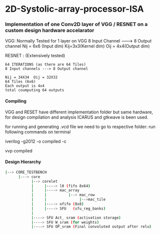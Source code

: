 # 2D-Systolic-array-processor-ISA

### Implementation of one Conv2D layer of VGG / RESNET on a custom design hardware accelarator

VGG:
	Normally Tested for 1 layer on VGG
	8 Input Channel ---> 8 Output channel
	Nij = 6x6 (Input dim) Kij=3x3(Kernel dim) Oij = 4x4(Output dim)


RESNET : (Extensively tested)

	64 ITERATIONS (as there are 64 Tiles)
	8 Input channels ---> 8 Output channel

	Nij = 34X34  Oij = 32X32 
	64 Tiles (6x6) 
	Each output is 4x4
	total coumputing 64 outputs

#### Compiling 
  
VGG and RESET have different implementation folder but same hardware,
for design compilation and analysis ICARUS and gtkwave is been used.

for running and generating .vcd file we need to go to respective folder:
run following commands on terminal 

iverilog -g2012 -o compiled -c

vvp compiled

#### Design Hierarchy
```bash
|--> CORE_TESTBENCH                                                                                                                       
      |---> core                                                                                                                                           
            |--> corelet                                                                                                          
            |     |----> l0 (fifo 8x64)                                                                                                           
            |     |----> mac_array                                                                                                                  
            |     |          |--> mac_row                                                                                                           
            |     |               |-->mac_tile                                                                                                     
            |     |----> ofifo (8x8)                                                                                                                
            |     |----> SFU   (sfu_reg_banks)                                                                                                          
            |                                                                                                                                              
            |----> SFU Act_ sram (activation storage)                                                                                                     
            |----> SFU W_sram (for weights)                                                                                                               
            |----> SFU OP_sram (Final convoluted output after relu)  
            
